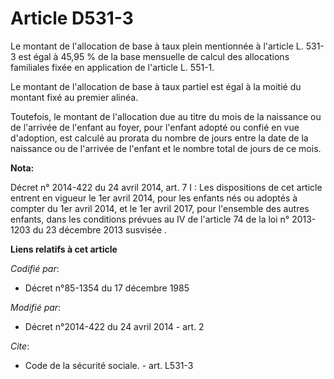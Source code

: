 # Article D531-3

Le montant de l'allocation de base à taux plein mentionnée à l'article L. 531-3 est égal à 45,95 % de la base mensuelle de
calcul des allocations familiales fixée en application de l'article L. 551-1. 

Le montant de l'allocation de base à taux partiel est égal à la moitié du montant fixé au premier alinéa. 

Toutefois, le montant de l'allocation due au titre du mois de la naissance ou de l'arrivée de l'enfant au foyer, pour
l'enfant adopté ou confié en vue d'adoption, est calculé au prorata du nombre de jours entre la date de la naissance ou de
l'arrivée de l'enfant et le nombre total de jours de ce mois.

**Nota:**

Décret n° 2014-422 du 24 avril 2014, art. 7 I : Les dispositions de cet article entrent en vigueur le 1er avril 2014, pour
les enfants nés ou adoptés à compter du 1er avril 2014, et le 1er avril 2017, pour l'ensemble des autres enfants, dans les
conditions prévues au IV de l'article 74 de la loi n° 2013-1203 du 23 décembre 2013 susvisée .

**Liens relatifs à cet article**

_Codifié par_:

  - Décret n°85-1354 du 17 décembre 1985

_Modifié par_:

  - Décret n°2014-422 du 24 avril 2014 - art. 2

_Cite_:

  - Code de la sécurité sociale. - art. L531-3
